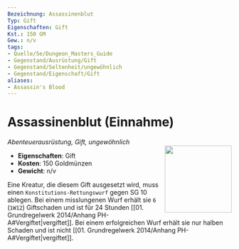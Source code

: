 ```yaml
---
Bezeichnung: Assassinenblut
Typ: Gift
Eigenschaften: Gift
Kst.: 150 GM
Gew.: n/v
tags:
- Quelle/5e/Dungeon_Masters_Guide
- Gegenstand/Ausrüstung/Gift
- Gegenstand/Seltenheit/ungewöhnlich
- Gegenstand/Eigenschaft/Gift
aliases:
- Assassin's Blood
---
```

# Assassinenblut (Einnahme)
*Abenteuerausrüstung, Gift, ungewöhnlich*  
<img src="Symbolik/Gegenstände.webp" align="right" width="150">

- **Eigenschaften**: Gift
- **Kosten**: 150 Goldmünzen
- **Gewicht**: n/v

Eine Kreatur, die diesem Gift ausgesetzt wird, muss einen `Konstitutions-Rettungswurf` gegen SG 10 ablegen. Bei einem misslungenen Wurf erhält sie `6` (`1W12`) Giftschaden und ist für 24 Stunden [[01. Grundregelwerk 2014/Anhang PH-A#Vergiftet|vergiftet]]. Bei einem erfolgreichen Wurf erhält sie nur halben Schaden und ist nicht [[01. Grundregelwerk 2014/Anhang PH-A#Vergiftet|vergiftet]].